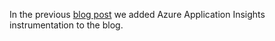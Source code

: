 In the previous [blog post](/blog/instrumentation-with-application-insights) we added
Azure Application Insights instrumentation to the blog.  